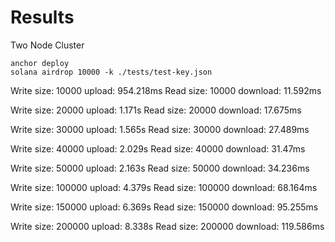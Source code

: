 # Results

Two Node Cluster

```
anchor deploy
solana airdrop 10000 -k ./tests/test-key.json
```

Write size: 10000
upload: 954.218ms
Read size: 10000
download: 11.592ms

Write size: 20000
upload: 1.171s
Read size: 20000
download: 17.675ms

Write size: 30000
upload: 1.565s
Read size: 30000
download: 27.489ms

Write size: 40000
upload: 2.029s
Read size: 40000
download: 31.47ms

Write size: 50000
upload: 2.163s
Read size: 50000
download: 34.236ms

Write size: 100000
upload: 4.379s
Read size: 100000
download: 68.164ms

Write size: 150000
upload: 6.369s
Read size: 150000
download: 95.255ms

Write size: 200000
upload: 8.338s
Read size: 200000
download: 119.586ms